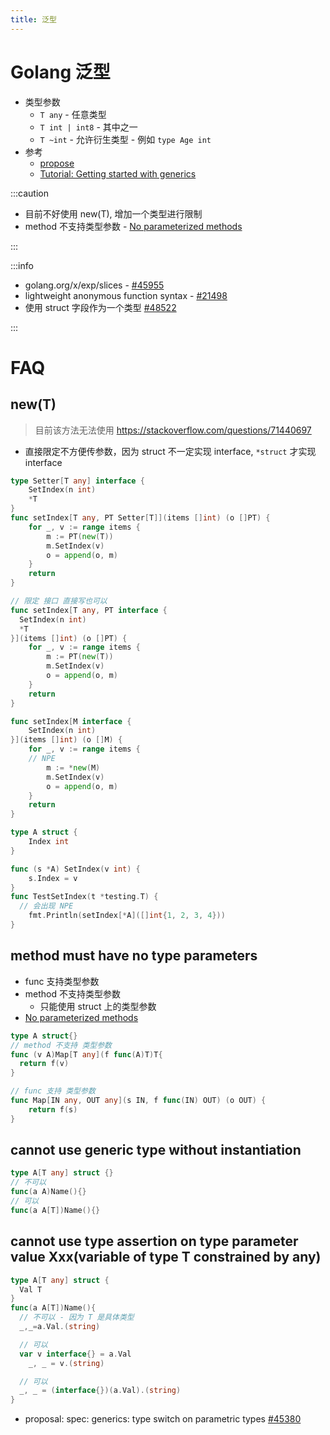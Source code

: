 ```yaml
---
title: 泛型
---
```


# Golang 泛型

- 类型参数
  - `T any` - 任意类型
  - `T int | int8` - 其中之一
  - `T ~int` - 允许衍生类型 - 例如 `type Age int`
- 参考
  - [propose](https://go.googlesource.com/proposal/+/refs/heads/master/design/43651-type-parameters.md)
  - [Tutorial: Getting started with generics](https://go.dev/doc/tutorial/generics)

:::caution

- 目前不好使用 new(T), 增加一个类型进行限制
- method 不支持类型参数 - [No parameterized methods]

:::

:::info

- golang.org/x/exp/slices - [#45955](https://github.com/golang/go/issues/45955)
- lightweight anonymous function syntax - [#21498](https://github.com/golang/go/issues/21498)
- 使用 struct 字段作为一个类型 [#48522](https://github.com/golang/go/issues/48522)

:::

[no parameterized methods]: https://go.googlesource.com/proposal/+/refs/heads/master/design/43651-type-parameters.md#No-parameterized-methods

# FAQ

## new(T)

> 目前该方法无法使用 https://stackoverflow.com/questions/71440697

- 直接限定不方便传参数，因为 struct 不一定实现 interface, `*struct` 才实现 interface

```go title="正确做法"
type Setter[T any] interface {
	SetIndex(n int)
	*T
}
func setIndex[T any, PT Setter[T]](items []int) (o []PT) {
	for _, v := range items {
		m := PT(new(T))
		m.SetIndex(v)
		o = append(o, m)
	}
	return
}

// 限定 接口 直接写也可以
func setIndex[T any, PT interface {
  SetIndex(n int)
  *T
}](items []int) (o []PT) {
	for _, v := range items {
		m := PT(new(T))
		m.SetIndex(v)
		o = append(o, m)
	}
	return
}
```

```go title="错误做法"
func setIndex[M interface {
	SetIndex(n int)
}](items []int) (o []M) {
	for _, v := range items {
    // NPE
		m := *new(M)
		m.SetIndex(v)
		o = append(o, m)
	}
	return
}

type A struct {
	Index int
}

func (s *A) SetIndex(v int) {
	s.Index = v
}
func TestSetIndex(t *testing.T) {
  // 会出现 NPE
	fmt.Println(setIndex[*A]([]int{1, 2, 3, 4}))
}
```

## method must have no type parameters

- func 支持类型参数
- method 不支持类型参数
  - 只能使用 struct 上的类型参数
- [No parameterized methods]

```go
type A struct{}
// method 不支持 类型参数
func (v A)Map[T any](f func(A)T)T{
  return f(v)
}

// func 支持 类型参数
func Map[IN any, OUT any](s IN, f func(IN) OUT) (o OUT) {
	return f(s)
}
```

## cannot use generic type without instantiation

```go
type A[T any] struct {}
// 不可以
func(a A)Name(){}
// 可以
func(a A[T])Name(){}
```

## cannot use type assertion on type parameter value Xxx(variable of type T constrained by any)

```go
type A[T any] struct {
  Val T
}
func(a A[T])Name(){
  // 不可以 - 因为 T 是具体类型
  _,_=a.Val.(string)

  // 可以
  var v interface{} = a.Val
	_, _ = v.(string)

  // 可以
  _, _ = (interface{})(a.Val).(string)
}
```

- proposal: spec: generics: type switch on parametric types [#45380](https://github.com/golang/go/issues/45380)
